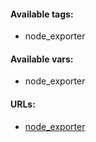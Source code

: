#### Available tags:
- node_exporter

#### Available vars:
- node_exporter

#### URLs:
- [node_exporter](https://github.com/prometheus/node_exporter/releases)
